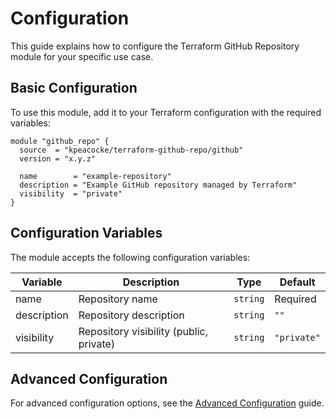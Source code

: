 # Configuration

This guide explains how to configure the Terraform GitHub Repository module for your specific use case.

## Basic Configuration

To use this module, add it to your Terraform configuration with the required variables:

```hcl
module "github_repo" {
  source  = "kpeacocke/terraform-github-repo/github"
  version = "x.y.z"

  name        = "example-repository"
  description = "Example GitHub repository managed by Terraform"
  visibility  = "private"
}
```

## Configuration Variables

The module accepts the following configuration variables:

| Variable | Description | Type | Default |
|----------|-------------|------|---------|
| name | Repository name | `string` | Required |
| description | Repository description | `string` | `""` |
| visibility | Repository visibility (public, private) | `string` | `"private"` |

## Advanced Configuration

For advanced configuration options, see the [Advanced Configuration](../user-guide/advanced-configuration.md) guide.
